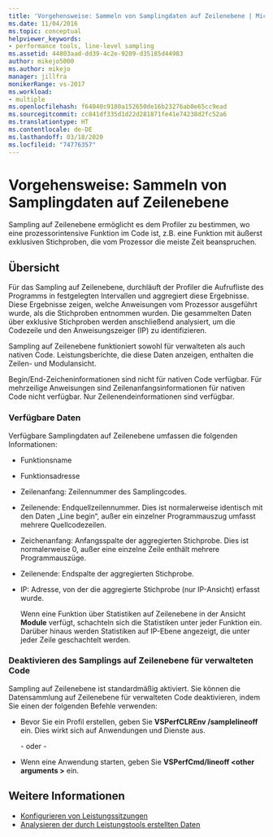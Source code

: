 ```yaml
---
title: 'Vorgehensweise: Sammeln von Samplingdaten auf Zeilenebene | Microsoft-Dokumentation'
ms.date: 11/04/2016
ms.topic: conceptual
helpviewer_keywords:
- performance tools, line-level sampling
ms.assetid: 44803aad-dd39-4c2e-9209-d35185d44983
author: mikejo5000
ms.author: mikejo
manager: jillfra
monikerRange: vs-2017
ms.workload:
- multiple
ms.openlocfilehash: f64040c9180a152650de16b23276ab0e65cc9ead
ms.sourcegitcommit: cc841df335d1d22d281871fe41e74238d2fc52a6
ms.translationtype: HT
ms.contentlocale: de-DE
ms.lasthandoff: 03/18/2020
ms.locfileid: "74776357"
---
```

# <a name="how-to-collect-line-level-sampling-data"></a>Vorgehensweise: Sammeln von Samplingdaten auf Zeilenebene
Sampling auf Zeilenebene ermöglicht es dem Profiler zu bestimmen, wo eine prozessorintensive Funktion im Code ist, z.B. eine Funktion mit äußerst exklusiven Stichproben, die vom Prozessor die meiste Zeit beanspruchen.

## <a name="overview"></a>Übersicht
 Für das Sampling auf Zeilenebene, durchläuft der Profiler die Aufrufliste des Programms in festgelegten Intervallen und aggregiert diese Ergebnisse. Diese Ergebnisse zeigen, welche Anweisungen vom Prozessor ausgeführt wurde, als die Stichproben entnommen wurden. Die gesammelten Daten über exklusive Stichproben werden anschließend analysiert, um die Codezeile und den Anweisungszeiger (IP) zu identifizieren.

 Sampling auf Zeilenebene funktioniert sowohl für verwalteten als auch nativen Code. Leistungsberichte, die diese Daten anzeigen, enthalten die Zeilen- und Modulansicht.

 Begin/End-Zeicheninformationen sind nicht für nativen Code verfügbar. Für mehrzeilige Anweisungen sind Zeilenanfangsinformationen für nativen Code nicht verfügbar. Nur Zeilenendeinformationen sind verfügbar.

### <a name="available-data"></a>Verfügbare Daten
 Verfügbare Samplingdaten auf Zeilenebene umfassen die folgenden Informationen:

- Funktionsname

- Funktionsadresse

- Zeilenanfang: Zeilennummer des Samplingcodes.

- Zeilenende: Endquellzeilennummer. Dies ist normalerweise identisch mit den Daten „Line begin“, außer ein einzelner Programmauszug umfasst mehrere Quellcodezeilen.

- Zeichenanfang: Anfangsspalte der aggregierten Stichprobe. Dies ist normalerweise 0, außer eine einzelne Zeile enthält mehrere Programmauszüge.

- Zeilenende: Endspalte der aggregierten Stichprobe.

- IP: Adresse, von der die aggregierte Stichprobe (nur IP-Ansicht) erfasst wurde.

  Wenn eine Funktion über Statistiken auf Zeilenebene in der Ansicht **Module** verfügt, schachteln sich die Statistiken unter jeder Funktion ein. Darüber hinaus werden Statistiken auf IP-Ebene angezeigt, die unter jeder Zeile geschachtelt werden.

### <a name="turn-off-line-level-sampling-for-managed-code"></a>Deaktivieren des Samplings auf Zeilenebene für verwalteten Code
 Sampling auf Zeilenebene ist standardmäßig aktiviert. Sie können die Datensammlung auf Zeilenebene für verwalteten Code deaktivieren, indem Sie einen der folgenden Befehle verwenden:

- Bevor Sie ein Profil erstellen, geben Sie **VSPerfCLREnv /samplelineoff** ein. Dies wirkt sich auf Anwendungen und Dienste aus.

     \- oder -

- Wenn eine Anwendung starten, geben Sie **VSPerfCmd/lineoff \<other arguments >** ein.

## <a name="see-also"></a>Weitere Informationen
- [Konfigurieren von Leistungssitzungen](../profiling/configuring-performance-sessions.md)
- [Analysieren der durch Leistungstools erstellten Daten](../profiling/analyzing-performance-tools-data.md)
